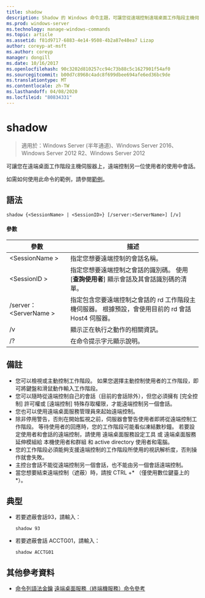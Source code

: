 ```yaml
---
title: shadow
description: Shadow 的 Windows 命令主題，可讓您從遠端控制遠端桌面工作階段主機伺服器上另一位使用者的使用中會話。
ms.prod: windows-server
ms.technology: manage-windows-commands
ms.topic: article
ms.assetid: f81d9717-6883-4e14-9508-4b2a87e48ea7 Lizap
author: coreyp-at-msft
ms.author: coreyp
manager: dongill
ms.date: 10/16/2017
ms.openlocfilehash: 90c3202d810257cc94c73b88c5c1627901f54af0
ms.sourcegitcommit: b00d7c8968c4adc8f699dbee694afe6ed36bc9de
ms.translationtype: MT
ms.contentlocale: zh-TW
ms.lasthandoff: 04/08/2020
ms.locfileid: "80834331"
---
```

# <a name="shadow"></a>shadow

>適用於：Windows Server (半年通道)、Windows Server 2016、Windows Server 2012 R2、Windows Server 2012

可讓您在遠端桌面工作階段主機伺服器上，遠端控制另一位使用者的使用中會話。

如需如何使用此命令的範例，請參閱[範例](#BKMK_examples)。

## <a name="syntax"></a>語法
```
shadow {<SessionName> | <SessionID>} [/server:<ServerName>] [/v]
```

#### <a name="parameters"></a>參數
|參數|描述|
|-------|--------|
|\<SessionName >|指定您想要遠端控制的會話名稱。|
|\<SessionID >|指定您想要遠端控制之會話的識別碼。 使用 [**查詢使用者**] 顯示會話及其會話識別碼的清單。|
|/server：\<ServerName >|指定包含您要遠端控制之會話的 rd 工作階段主機伺服器。 根據預設，會使用目前的 rd 會話 Host4 伺服器。|
|/v|顯示正在執行之動作的相關資訊。|
|/?|在命令提示字元顯示說明。|

## <a name="remarks"></a>備註
-   您可以檢視或主動控制工作階段。 如果您選擇主動控制使用者的工作階段，即可將鍵盤和滑鼠動作輸入工作階段。
-   您可以隨時從遠端控制自己的會話（目前的會話除外），但您必須擁有 [完全控制] 許可權或 [遠端控制] 特殊存取權限，才能遠端控制另一個會話。
-   您也可以使用遠端桌面服務管理員來起始遠端控制。
-   除非停用警告，否則在開始監視之前，伺服器會警告使用者即將從遠端控制工作階段。 等待使用者的回應時，您的工作階段可能看似凍結數秒鐘。 若要設定使用者和會話的遠端控制，請使用 遠端桌面服務設定工具 或 遠端桌面服務延伸模組給 本機使用者和群組 和 active directory 使用者和電腦。
-   您的工作階段必須能夠支援遠端控制的工作階段所使用的視訊解析度，否則操作就會失敗。
-   主控台會話不能從遠端控制另一個會話，也不能由另一個會話遠端控制。
-   當您想要結束遠端控制（遮蔽）時，請按 CTRL +\* （僅使用數位鍵臺上的 \*）。

## <a name="examples"></a><a name=BKMK_examples></a>典型
-   若要遮蔽會話93，請輸入：
    ```
    shadow 93
    ```
-   若要遮蔽會話 ACCTG01，請輸入：
    ```
    shadow ACCTG01
    ```

## <a name="additional-references"></a>其他參考資料
- [命令列語法金鑰](command-line-syntax-key.md)
[遠端桌面服務（終端機服務）命令參考](remote-desktop-services-terminal-services-command-reference.md)
